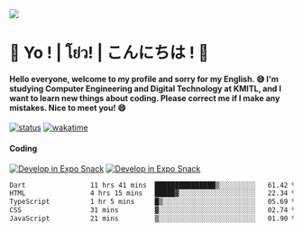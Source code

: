 <a href="#">
  <img src="https://user-images.githubusercontent.com/53619535/207896410-fee92aa4-65f2-4b27-91d3-86f8424178d3.gif" />
</a>

# 👋 Yo ! | โย่ว! | こんにちは ! 👋

<h4>Hello everyone, welcome to my profile and sorry for my English. 😅
I'm studying Computer Engineering and Digital Technology at KMITL, and I want to learn new things about coding. Please correct me if I make any mistakes. Nice to meet you! 😄</h4>

[![status](https://img.shields.io/badge/Freelance_status-Not_Avaliable-red)](https://whyzotee.vercel.app)
[![wakatime](https://wakatime.com/badge/user/3ff4daa0-dc37-4cca-9446-11cce239b396.svg)](https://wakatime.com/@3ff4daa0-dc37-4cca-9446-11cce239b396)

#### Coding
[![Develop in Expo Snack](https://img.shields.io/badge/Flutter-119EFF.svg?style=for-the-badge&logo=flutter&labelColor=FFF&logoColor=119EFF)](https://flutter.dev/)
[![Develop in Expo Snack](https://img.shields.io/badge/Expo-000.svg?style=for-the-badge&logo=EXPO&labelColor=FFF&logoColor=000)](https://expo.dev/)

<!--START_SECTION:waka-->

```txt
Dart                11 hrs 41 mins  ███████████████▒░░░░░░░░░   61.42 %
HTML                4 hrs 15 mins   █████▓░░░░░░░░░░░░░░░░░░░   22.34 %
TypeScript          1 hr 5 mins     █▒░░░░░░░░░░░░░░░░░░░░░░░   05.69 %
CSS                 31 mins         ▓░░░░░░░░░░░░░░░░░░░░░░░░   02.74 %
JavaScript          21 mins         ▒░░░░░░░░░░░░░░░░░░░░░░░░   01.90 %
```

<!--END_SECTION:waka-->
